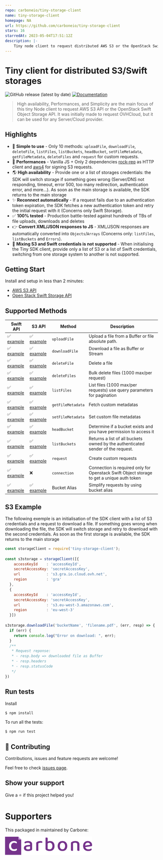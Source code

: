 ```yaml
---
repo: carboneio/tiny-storage-client
name: tiny-storage-client
homepage: NA
url: https://github.com/carboneio/tiny-storage-client
stars: 16
starredAt: 2023-05-04T17:51:12Z
description: |-
    Tiny node client to request distributed AWS S3 or the OpenStack Swift Object Storage.
---
```


# Tiny client for distributed S3/Swift storages

![GitHub release (latest by date)](https://img.shields.io/github/v/release/carboneio/tiny-storage-client?style=for-the-badge)
[![Documentation](https://img.shields.io/badge/documentation-yes-brightgreen.svg?style=for-the-badge)](#api-usage)

> High availability, Performances, and Simplicity are the main focus of this tiny Node client to request AWS S3 API or the OpenStack Swift Object Storage API. It was initially made to request OVHCloud, but it can be used for any Server/Cloud provider.

## Highlights

* 🦄 **Simple to use** - Only 10 methods: `uploadFile`, `downloadFile`, `deleteFile`, `listFiles`, `listBuckets`, `headBucket`, `setFileMetadata`, `getFileMetadata`, `deleteFiles` and `request` for custom requests.
* 🚀 **Performances** - Vanilla JS + Only 2 dependencies [rock-req](https://github.com/carboneio/rock-req) as HTTP client and [aws4](https://github.com/mhart/aws4) for signing S3 requests.
* 🌎 **High availability** - Provide one or a list of storages credentials: the SDK will switch storage if something goes wrong (Server/DNS not responding, timeout, error 500, too many redirection, authentication error, and more...). As soon as the main storage is available, the SDK returns to the main storage
* ✨ **Reconnect automatically** - If a request fails due to an authentication token expiration, the SDK fetches a new authentication token and retry the initial request with it (Concerns only Swift Storage).
* ✅ **100% tested** - Production battle-tested against hundreds of TBs of file uploads, downloads and deletes
* 👉 **Convert XML/JSON responses to JS** - XML/JSON responses are automatically converted into `Objects`/`Arrays` (Concerns only: `listFiles`, `listBuckets` and `Errors`).
* 🚩 **Mixing S3 and Swift credentials is not supported** - When initialising the Tiny SDK client, provide only a list of S3 or a list of Swift credentials, switching from one storage system to another is not supported.

## Getting Start

Install and setup in less than 2 minutes:
- [AWS S3 API](./USAGE-S3.md)
- [Open Stack Swift Storage API](./USAGE-SWIFT.md)

## Supported Methods

| Swift API | S3 API | Method            | Description                                                            |
|-------------------------|------------|-------------------|------------------------------------------------------------------------|
| ✅ [example](./USAGE-SWIFT.md#upload-a-file)                    | ✅ [example](./USAGE-S3.md#upload-a-file)         | `uploadFile`      | Upload a file from a Buffer or file absolute path.                     |
| ✅ [example](./USAGE-SWIFT.md#download-a-file)                      | ✅ [example](./USAGE-S3.md#download-a-file)         | `downloadFile`    | Download a file as Buffer or Stream                                    |
| ✅ [example](./USAGE-SWIFT.md#delete-a-file)                      | ✅ [example](./USAGE-S3.md#delete-file)         | `deleteFile`      | Delete a file                                                          |
| ✅ [example](./USAGE-SWIFT.md#delete-files)                      | ✅ [example](./USAGE-S3.md#delete-files)         | `deleteFiles`     | Bulk delete files (1000 max/per request)                               |
| ✅ [example](./USAGE-SWIFT.md#list-objects-from-a-container)                      | ✅ [example](./USAGE-S3.md#list-files)         | `listFiles`       | List files (1000 max/per requests) use query parameters for pagination |
| ✅ [example](./USAGE-SWIFT.md#get-file-metadata)                      | ✅ [example](./USAGE-S3.md#get-file-metadata)         | `getFileMetadata` | Fetch custom metadatas                                                 |
| ✅ [example](./USAGE-SWIFT.md#set-file-metadata)                      | ✅ [example](./USAGE-S3.md#set-file-metadata)         | `setFileMetadata` | Set custom file metadatas                                              |
| ✅  [example](./USAGE-SWIFT.md#head-bucket)                     | ✅ [example](./USAGE-S3.md#head-bucket)         | `headBucket`      | Determine if a bucket exists and you have permission to access it      |
| ✅ [example](./USAGE-SWIFT.md#list-buckets)                      | ✅ [example](./USAGE-S3.md#list-buckets)         | `listBuckets`      | Returns a list of all buckets owned by the authenticated sender of the request. |
| ✅ [example](./USAGE-SWIFT.md#custom-request)                      | ✅  [example](./USAGE-S3.md#custom-requests)        | `request`         | Create custom requests                                                 |
| ✅ [example](./USAGE-SWIFT.md#connection)                      | ❌          | `connection`         | Connection is required only for Openstack Swift Object storage to get a unique auth token                                                 |
| ✅  [example](./USAGE-SWIFT.md#container-alias)                    |  ✅  [example](./USAGE-S3.md#bucket-alias)          | Bucket Alias  | Simplify requests by using bucket alias |


## S3 Example

The following exemple is an initialisation of the SDK client with a list of S3 credentials and a request to download a file.
If something goes wrong when downloading the file, the SDK will switch storage and retry to download with the second credentials.
As soon as the first storage is available, the SDK returns to the main storage

```js
const storageClient = require('tiny-storage-client');

const s3storage = storageClient([{
    accessKeyId    : 'accessKeyId',
    secretAccessKey: 'secretAccessKey',
    url            : 's3.gra.io.cloud.ovh.net',
    region         : 'gra'
  },
  {
    accessKeyId    : 'accessKeyId',
    secretAccessKey: 'secretAccessKey',
    url            : 's3.eu-west-3.amazonaws.com',
    region         : 'eu-west-3'
  }])

s3storage.downloadFile('bucketName', 'filename.pdf', (err, resp) => {
  if (err) {
    return console.log("Error on download: ", err);
  }
  /**
   * Request reponse:
   * - resp.body => downloaded file as Buffer
   * - resp.headers
   * - resp.statusCode
   */
})
```

## Run tests

Install

```bash
$ npm install
```

To run all the tests:

```bash
$ npm run test
```

## 🤝 Contributing

Contributions, issues and feature requests are welcome!

Feel free to check [issues page](https://github.com/carboneio/tiny-storage-client/issues).

## Show your support

Give a ⭐️ if this project helped you!

# Supporters

This packaged in maintained by Carbone:

<p>
  <a href="https://carbone.io" target="_blank" alt="Supporter Carbone.io - Automate the generation of documents with a templating and nocode service">
    <img src="https://raw.githubusercontent.com/carboneio/rock-req/master/doc/carbone-logo.svg" alt="Carbone.io logo" height="60"/>
  </a>
</p>

